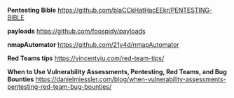 
**Pentesting Bible**
https://github.com/blaCCkHatHacEEkr/PENTESTING-BIBLE

**payloads**
https://github.com/foospidy/payloads

**nmapAutomator**
https://github.com/21y4d/nmapAutomator

**Red Teams tips**
https://vincentyiu.com/red-team-tips/

**When to Use Vulnerability Assessments, Pentesting, Red Teams, and Bug Bounties**
https://danielmiessler.com/blog/when-vulnerability-assessments-pentesting-red-team-bug-bounties/
